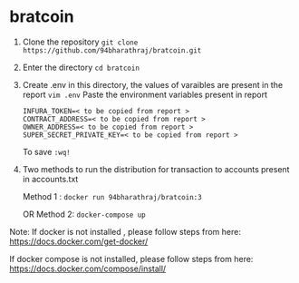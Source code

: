 # bratcoin

1. Clone the repository 
   ```git clone https://github.com/94bharathraj/bratcoin.git```

2. Enter the directory
   ```cd bratcoin```

3. Create .env in this directory, the values of varaibles are present in the report
   ```vim .env```
   Paste the environment variables present in report
   ```
   INFURA_TOKEN=< to be copied from report >
   CONTRACT_ADDRESS=< to be copied from report >
   OWNER_ADDRESS=< to be copied from report >
   SUPER_SECRET_PRIVATE_KEY=< to be copied from report >
   
   ```
   To save 
    ```:wq!```

4. Two methods to run the distribution for transaction to accounts present in accounts.txt
   
   Method 1 :
   ```docker run 94bharathraj/bratcoin:3```

   OR 
   Method 2:
   ```docker-compose up```
   
   
Note: 
If docker is not installed , please follow steps from here:
https://docs.docker.com/get-docker/

If docker compose is not installed, please follow steps from here:
https://docs.docker.com/compose/install/